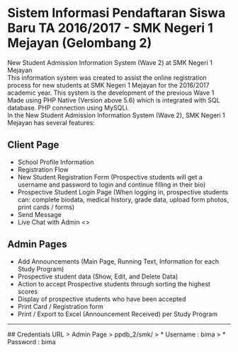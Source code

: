 # Sistem Informasi Pendaftaran Siswa Baru TA 2016/2017 - SMK Negeri 1 Mejayan (Gelombang 2)

New Student Admission Information System (Wave 2) at SMK Negeri 1 Mejayan<br>
This information system was created to assist the online registration process for new students at SMK Negeri 1 Mejayan for the 2016/2017 academic year. This system is the development of the previous Wave 1<br>
Made using PHP Native (Version above 5.6) which is integrated with SQL database. PHP connection using MySQLi.<br>
In the New Student Admission Information System (Wave 2), SMK Negeri 1 Mejayan has several features:<br>

## Client Page
* School Profile Information
* Registration Flow
* New Student Registration Form (Prospective students will get a username and password to login and continue filling in their bio)
* Prospective Student Login Page (When logging in, prospective students can: complete biodata, medical history, grade data, upload form photos, print cards / forms)
* Send Message
* Live Chat with Admin <>
## Admin Pages
* Add Announcements (Main Page, Running Text, Information for each Study Program)
* Prospective student data (Show, Edit, and Delete Data)
* Action to accept Prospective students through sorting the highest scores
* Display of prospective students who have been accepted
* Print Card / Registration form
* Print / Export to Excel (Announcement Received) per Study Program

<hr>
## Credentials URL
> Admin Page
> ppdb_2/smk/
> * Username : bima
> * Password : bima
